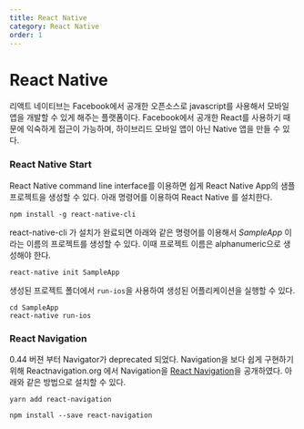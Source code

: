 ```yaml
---
title: React Native
category: React Native
order: 1
---
```


# React Native

리액트 네이티브는 Facebook에서 공개한 오픈소스로 javascript를 사용해서 모바일 앱을 개발할 수 있게 해주는 플랫폼이다. Facebook에서 공개한 React를 사용하기 때문에 익숙하게 접근이 가능하며, 하이브리드 모바일 앱이 아닌 Native 앱을 만들 수 있다. 

### 


### React Native Start

 React Native command line interface를 이용하면 쉽게 React Native App의 샘플 프로젝트을 생성할 수 있다. 아래 명령어를 이용하여 React Native 를 설치한다.

```
npm install -g react-native-cli
```

react-native-cli 가 설치가 완료되면 아래와 같은 명령어를 이용해서 *SampleApp* 이라는 이름의 프로젝트를 생성할 수 있다.
이때 프로젝트 이름은 alphanumeric으로 생성해야 한다. 

```
react-native init SampleApp
```

생성된 프로젝트 폴더에서 `run-ios`을 사용하여 생성된 어플리케이션을 실행할 수 있다.

```
cd SampleApp
react-native run-ios
```

### React Navigation

0.44 버젼 부터 Navigator가 deprecated 되었다. Navigation을 보다 쉽게 구현하기 위해 Reactnavigation.org 에서 Navigation을 [React Navigation](https://reactnavigation.org/)을 공개하였다. 아래와 같은 방법으로 설치할 수 있다.

```
yarn add react-navigation
```

```
npm install --save react-navigation
```